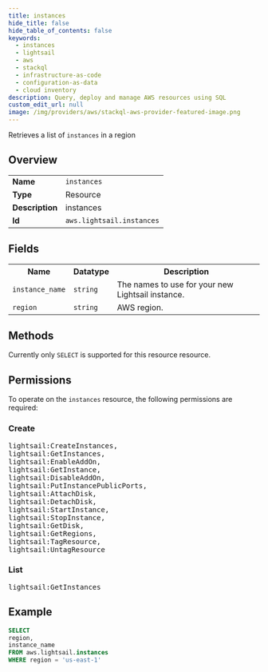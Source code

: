 ```yaml
---
title: instances
hide_title: false
hide_table_of_contents: false
keywords:
  - instances
  - lightsail
  - aws
  - stackql
  - infrastructure-as-code
  - configuration-as-data
  - cloud inventory
description: Query, deploy and manage AWS resources using SQL
custom_edit_url: null
image: /img/providers/aws/stackql-aws-provider-featured-image.png
---
```

Retrieves a list of <code>instances</code> in a region

## Overview
<table><tbody>
<tr><td><b>Name</b></td><td><code>instances</code></td></tr>
<tr><td><b>Type</b></td><td>Resource</td></tr>
<tr><td><b>Description</b></td><td>instances</td></tr>
<tr><td><b>Id</b></td><td><code>aws.lightsail.instances</code></td></tr>
</tbody></table>

## Fields
<table><tbody>
<tr><th>Name</th><th>Datatype</th><th>Description</th></tr>
<tr><td><code>instance_name</code></td><td><code>string</code></td><td>The names to use for your new Lightsail instance.</td></tr>
<tr><td><code>region</code></td><td><code>string</code></td><td>AWS region.</td></tr>

</tbody></table>

## Methods
Currently only <code>SELECT</code> is supported for this resource resource.

## Permissions

To operate on the <code>instances</code> resource, the following permissions are required:

### Create
<pre>
lightsail:CreateInstances,
lightsail:GetInstances,
lightsail:EnableAddOn,
lightsail:GetInstance,
lightsail:DisableAddOn,
lightsail:PutInstancePublicPorts,
lightsail:AttachDisk,
lightsail:DetachDisk,
lightsail:StartInstance,
lightsail:StopInstance,
lightsail:GetDisk,
lightsail:GetRegions,
lightsail:TagResource,
lightsail:UntagResource</pre>

### List
<pre>
lightsail:GetInstances</pre>


## Example
```sql
SELECT
region,
instance_name
FROM aws.lightsail.instances
WHERE region = 'us-east-1'
```
